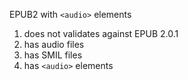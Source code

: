 EPUB2 with `<audio>` elements

1. does not validates against EPUB 2.0.1
2. has audio files
3. has SMIL files
4. has `<audio>` elements

